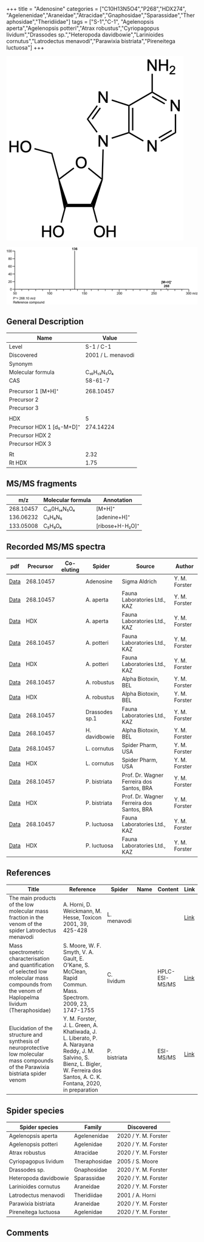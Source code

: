 +++
title = "Adenosine"
categories = ["C10H13N5O4","P268","HDX274",
"Agelenenidae","Araneidae","Atracidae","Gnaphosidae","Sparassidae","Theraphosidae","Theridiidae"]
tags = ["S-1","C-1",
"Agelenopsis aperta","Agelenopsis potteri","Atrax robustus","Cyriopagopus lividum","Drassodes sp.","Heteropoda davidbowie","Larinioides cornutus","Latrodectus menavodi","Parawixia bistriata","Pireneitega luctuosa"]
+++

![](/img/Adenosine.png)

![](/img_MSMS/268_Adenosine.png)

## General Description

| Name                      | Value              |
|---------------------------|--------------------|
| Level                     | S-1 / C-1                  |
| Discovered                | 2001 / L. menavodi |
| Synonym                   |                    |
| Molecular formula         | C₁₀H₁₃N₅O₄         |
| CAS                       | 58-61-7            |
|                           |                    |
| Precursor 1 [M+H]⁺        | 268.10457          |
| Precursor 2               |                    |
| Precursor 3               |                    |
|                           |                    |
| HDX                       | 5                  |
| Precursor HDX 1 [d₅-M+D]⁺ | 274.14224          |
| Precursor HDX 2           |                    |
| Precursor HDX 3           |                    |
|                           |                    |
| Rt                        | 2.32               |
| Rt HDX                    | 1.75               |

## MS/MS fragments

| m/z       | Molecular formula | Annotation      |
|-----------|-------------------|-----------------|
| 268.10457 | C₁₀0H₁₄N₅O₄       | [M+H]⁺          |
| 136.06232 | C₅H₆N₅            | [adenine+H]⁺    |
| 133.05008 | C₅H₉O₄            | [ribose+H-H₂O]⁺ |

## Recorded MS/MS spectra

| pdf                                            | Precursor | Co-eluting | Spider    | Source                       | Author        |
|------------------------------------------------|-----------|------------|-----------|------------------------------|---------------|
| [Data](/pdf/268_Adenosine_2-29.pdf)            | 268.10457 |            | Adenosine | Sigma Aldrich                | Y. M. Forster |
| [Data](/pdf/A-aperta/268_Adenosine_Aa.pdf)     | 268.10457 |            | A. aperta | Fauna Laboratories Ltd., KAZ | Y. M. Forster |
| [Data](/pdf/A-aperta/268_Adenosine_Aa_HDX.pdf) | HDX       |            | A. aperta | Fauna Laboratories Ltd., KAZ | Y. M. Forster |
| [Data](/pdf/A-potteri/268_Adenosine_Ap.pdf) | 268.10457 |           | A. potteri | Fauna Laboratories Ltd., KAZ | Y. M. Forster |
| [Data](/pdf/A-potteri/268_Adenosine_Ap_HDX.pdf) | HDX |           | A. potteri | Fauna Laboratories Ltd., KAZ | Y. M. Forster |
| [Data](/pdf/A-robustus/268_Adenosine_Ar.pdf) | 268.10457 |           | A. robustus | Alpha Biotoxin, BEL | Y. M. Forster |
| [Data](/pdf/A-robustus/268_Adenosine_Ar_HDX.pdf) | HDX |           | A. robustus | Alpha Biotoxin, BEL | Y. M. Forster |
| [Data](/pdf/Drassodes-sp1/268_Adenosine_Dr-sp1.pdf) | 268.10457 |           | Drassodes sp.1 | Fauna Laboratories Ltd., KAZ | Y. M. Forster |
| [Data](/pdf/H-davidbowie/268_Adenosine_Hd.pdf) | 268.10457 |           | H. davidbowie | Alpha Biotoxin, BEL | Y. M. Forster |
| [Data](/pdf/L-cornutus/268_Adenosine_Lc.pdf) | 268.10457 |           | L. cornutus | Spider Pharm, USA | Y. M. Forster |
| [Data](/pdf/L-cornutus/268_Adenosine_Lc_HDX.pdf) | HDX |           | L. cornutus | Spider Pharm, USA | Y. M. Forster |
| [Data](/pdf/P-bistriata/268_Adenosine_Pb.pdf) | 268.10457 |           | P. bistriata | Prof. Dr. Wagner Ferreira dos Santos, BRA | Y. M. Forster |
| [Data](/pdf/P-bistriata/268_Adenosine_Pb_HDX.pdf) | HDX |           | P. bistriata | Prof. Dr. Wagner Ferreira dos Santos, BRA | Y. M. Forster |
| [Data](/pdf/P-luctuosa/268_Adenosine_Pl.pdf) | 268.10457 |           | P. luctuosa | Fauna Laboratories Ltd., KAZ | Y. M. Forster |
| [Data](/pdf/P-luctuosa/268_Adenosine_Pl_HDX.pdf) | HDX |           | P. luctuosa | Fauna Laboratories Ltd., KAZ | Y. M. Forster |

## References

| Title                                                                                                                                                | Reference                                                                                                    | Spider      | Name | Content | Link                                                                |
|------------------------------------------------------------------------------------------------------------------------------------------------------|--------------------------------------------------------------------------------------------------------------|-------------|------|---------|---------------------------------------------------------------------|
| The main products of the low molecular mass fraction in the venom of the spider Latrodectus menavodi                                                 | A. Horni, D. Weickmann, M. Hesse, Toxicon 2001, 39, 425-428                                                  | L. menavodi |      |         | [Link](https://www.sciencedirect.com/science/article/pii/S0041010100001471) |
| Mass spectrometric characterisation and quantification of selected low molecular mass compounds from the venom of Haplopelma lividum (Theraphosidae) | S. Moore, W. F. Smyth, V. A. Gault, E. O'Kane, S. McClean, Rapid Commun. Mass. Spectrom. 2009, 23, 1747-1755 | C. lividum  |      | HPLC-ESI-MS/MS        | [Link](https://doi.org/10.1002/rcm.4063)                                    |
| Elucidation of the structure and synthesis of neuroprotective low molecular mass compounds of the Parawixia bistriata spider venom      | Y. M. Forster, J. L. Green, A. Khatiwada, J. L. Liberato, P. A. Narayana Reddy, J. M. Salvino, S. Bienz, L. Bigler, W. Ferreira dos Santos, A. C. K. Fontana, 2020, in preparation          | P. bistriata       |      | ESI-MS/MS        | [Link](unknown)     |

## Spider species

| Spider species       | Family        | Discovered           |
|----------------------|---------------|----------------------|
| Agelenopsis aperta   | Agelenenidae  | 2020 / Y. M. Forster |
| Agelenopsis potteri | Agelenidae | 2020 / Y. M. Forster |
| Atrax robustus | Atracidae | 2020 / Y. M. Forster |
| Cyriopagopus lividum | Theraphosidae | 2005 / S. Moore      |
| Drassodes sp. | Gnaphosidae | 2020 / Y. M. Forster |
| Heteropoda davidbowie | Sparassidae | 2020 / Y. M. Forster |
| Larinioides cornutus | Araneidae | 2020 / Y. M. Forster |
| Latrodectus menavodi | Theridiidae   | 2001 / A. Horni      |
| Parawixia bistriata | Araneidae | 2020 / Y. M. Forster |
| Pireneitega luctuosa | Agelenidae | 2020 / Y. M. Forster |

## Comments